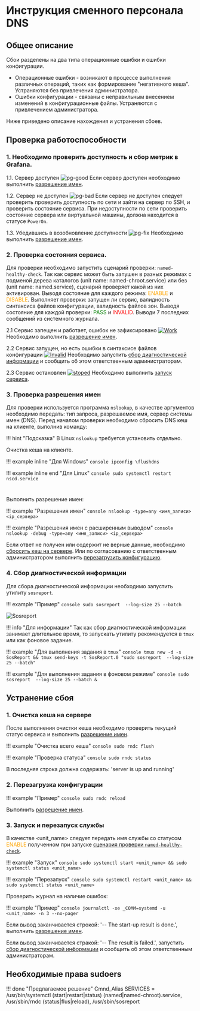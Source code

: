 # Инструкция сменного персонала DNS

## Общее описание

Сбои разделены на два типа операционные ошибки и ошибки конфигурации.

* Операционные ошибки - возникают в процессе выполнения различных операций, таких как формирование "негативного кеша". Устраняются без привлечения администратора.
* Ошибки конфигурации - связаны с неправильным внесением изменений в конфигурационные файлы. Устраняются с привлечением администратора.

Ниже приведено описание нахождения и устранения сбоев.

## Проверка работоспособности

### 1. Необходимо проверить доступность и сбор метрик в Grafana.
   
   1.1. Сервер доступен
   ![pg-good](images/pg-work.png)
   Если сервер доступен необходимо выполнить [разрешение имен](#3-проверка-разрешения-имен).
   
   1.2. Сервер не доступен
   ![pg-bad](images/pg-nowork.png)
   Если сервер не доступен следует проверить проверить доступность по сети и зайти на сервер по SSH, и проверить состояние сервиса. При недоступности по сети проверить состояние сервера или виртуальной машины, должна находится в статусе `PowerOn`.
   
   1.3. Убедившись в возобновление доступности
   ![pg-fix](images/pg-fix.png)
   Необходимо выполнить [разрешение имен](#3-проверка-разрешения-имен).

### 2. Проверка состояния сервиса.

Для проверки необходимо запустить сценарий проверки: `named-healthy-check`. Так как сервис может быть запушен в разных режимах с подменой дерева каталогов (unit name: named-chroot.service) или без (unit name: named.service), сценарий проверяет какой из них активирован. Выводя состояние для каждого режима: <span style="color:orange">ENABLE</span> и <span style="color:orange">DISABLE</span>. Выполняет проверки: запущен ли сервис, валидность синтаксиса файлов конфигурации, валидность файлов зон. Выводя состояние для каждой проверки: <span style="color:green">PASS</span> и <span style="color:red">INVALID</span>. Выводи 7 последних сообщений из системного журнала.
   
   2.1 Сервис запещен и работает, ошибок не зафиксировано
   [![Work](images/named-work.gif)](#3-проверка-разрешения-имен)
   Необходимо выполнить [разрешение имен](#3-проверка-разрешения-имен).

   2.2 Сервис запущен, но есть ошибки в синтаксисе файлов конфигурации
   [![Invalid](images/named-invalid.gif)](#4-сбор-диагностической-информации)
   Необходимо запустить [сбор диагностической информации](#4-сбор-диагностической-информации) и сообщить об этом ответственным администраторам.

   2.3 Сервис остановлен
   [![stoped](images/named-stoped.gif)](#3-запуск-и-перезапуск-службы)
   Необходимо выполнить [запуск сервиса](#3-запуск-и-перезапуск-службы).

### 3. Проверка разрешения имен

Для проверки используется программа `nslookup`, в качестве аргументов необходимо передать: тип запроса, разрешаемое имя, сервер системы имен (DNS). Перед началом проверки необходимо сбросить DNS кеш на клиенте, выполнив команду:

!!! hint "Подсказка"
    В Linux `nslookup` требуется установить отдельно.

Очистка кеша на клиенте.

!!! example inline "Для Windows"
    ``` console
    ipconfig \flushdns
    ```

!!! example inline end "Для Linux"
    ``` console
    sudo systemctl restart nscd.service
    ``` 
#  
#  
Выполнить разрешение имен:  

!!! example "Разрешения имен"
    ``` console
    nslookup -type=any <имя_записи> <ip_сервера>
    ```

!!! example "Разрешения имен с расширенным выводом"
    ``` console
    nslookup -debug -type=any <имя_записи> <ip_сервера>
    ```

Если ответ не получен или содержит не верные данные, необходимо [сбросить кеш на сервере](#1-очистка-кеша-на-сервере). Или по согласованию с ответственным администратором выполнить [перезагрузить конфигурацию](#2-перезагрузка-конфигурации).

### 4. Сбор диагностической информации

Для сбора диагностической информации необходимо запустить утилиту `sosreport`.

!!! example "Пример"
    ``` console
    sudo sosreport  --log-size 25 --batch
    ```

![Sosreport](images/sos.gif)

!!! info "Для информации"
    Так как сбор диагностической информации занимает длительное время, то запускать утилиту рекомендуется в `tmux` или как фоновое задание.

!!! example "Для выполнения задания в `tmux`"
    ``` console
    tmux new -d -s SosReport && tmux send-keys -t SosReport.0 "sudo sosreport  --log-size 25 --batch"
    ```

!!! example "Для выполнения задания в фоновом режиме"
    ``` console
    sudo sosreport  --log-size 25 --batch &
    ```

## Устранение сбоя

### 1. Очистка кеша на сервере

После выполнения очистки кеша необходимо проверить текущий статус сервиса и выполнить [разрешение имен](#3-проверка-разрешения-имен).

!!! example "Очистка всего кеша"
    ``` console
    sudo rndc flush
    ```

!!! example "Проверка статуса"
    ``` console
    sudo rndc status
    ```

В последняя строка должна содержать: 'server is up and running'

### 2. Перезагрузка конфигурации

!!! example "Пример"
    ``` console
    sudo rndc reload 
    ```

Выполнить [разрешение имен](#3-проверка-разрешения-имен).

### 3. Запуск и перезапуск службы

В качестве <unit_name> следует передать имя службы со статусом <span style="color:orange">ENABLE</span> полученном при запуске [сценария проверки `named-healthy-check`](#2-проверка-состояния-сервиса).

!!! example "Запуск"
    ``` console
    sudo systemctl start <unit_name> && sudo systemctl status <unit_name>
    ```

!!! example "Перезапуск"
    ``` console
    sudo systemctl restart <unit_name> && sudo systemctl status <unit_name>
    ```

Проверить журнал на наличие ошибок:

!!! example "Пример"
    ``` console
    journalctl -xe _COMM=systemd -u <unit_name> -n 3 --no-pager
    ```

Если вывод заканчивается строкой: '-- The start-up result is done.', выполнить [разрешение имен](#3-проверка-разрешения-имен).

Если вывод заканчивается стракой: '-- The result is failed.', запустить [сбор диагностической информации](#4-сбор-диагностической-информации) и сообщить об этом ответственным администраторам.

## Необходимые права sudoers

!!! done "Предлагаемое решение"
    Cmnd_Alias SERVICES = /usr/bin/systemctl (start|restart|status) (named|named-chroot).service, /usr/sbin/rndc (status|flus|reload), /usr/sbin/sosreport
